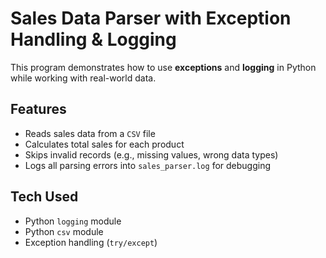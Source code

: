 # Sales Data Parser with Exception Handling & Logging  

This program demonstrates how to use **exceptions** and **logging** in Python while working with real-world data.  

##  Features
- Reads sales data from a `CSV` file  
- Calculates total sales for each product  
- Skips invalid records (e.g., missing values, wrong data types)  
- Logs all parsing errors into `sales_parser.log` for debugging  

## Tech Used
- Python `logging` module  
- Python `csv` module  
- Exception handling (`try/except`)  


